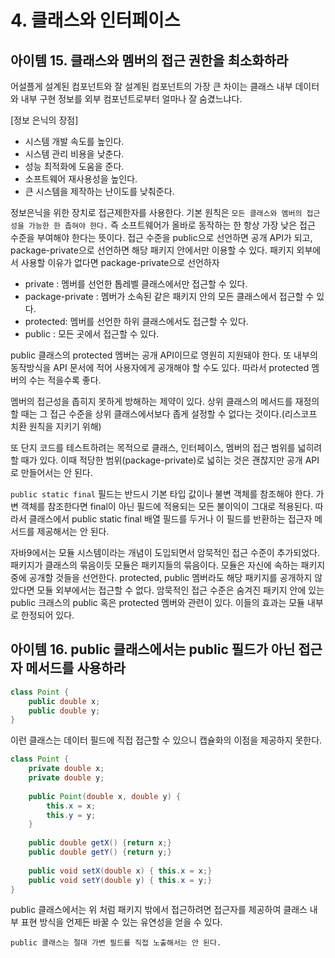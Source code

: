 # 4. 클래스와 인터페이스
## 아이템 15. 클래스와 멤버의 접근 권한을 최소화하라
어설플게 설계된 컴포넌트와 잘 설계된 컴포넌트의 가장 큰 차이는 클래스 내부 데이터와 내부 구현 정보를 외부 컴포넌트로부터 얼마나 잘 숨겼느냐다.

[정보 은닉의 장점]
* 시스템 개발 속도를 높인다.
* 시스템 관리 비용을 낮춘다.
* 성능 최적화에 도움을 준다.
* 소프트웨어 재사용성을 높인다.
* 큰 시스템을 제작하는 난이도를 낮춰준다.

정보은닉을 위한 장치로 접근제한자를 사용한다. 기본 원칙은 `모든 클래스와 멤버의 접근성을 가능한 한 좁혀야 한다.` 즉 소프트웨어가 올바로 동작하는 한 항상 가장 낮은 접근 수준을 부여해야 한다는 뜻이다.
접근 수준을 public으로 선언하면 공개 API가 되고, package-private으로 선언하면 해당 패키지 안에서만 이용할 수 있다. 패키지 외부에서 사용할 이유가 없다면 package-private으로 선언하자

* private : 멤버를 선언한 톱레벨 클래스에서만 접근할 수 있다.
* package-private : 멤버가 소속된 같은 패키지 안의 모든 클래스에서 접근할 수 있다.
* protected: 멤버를 선언한 하위 클래스에서도 접근할 수 있다.
* public : 모든 곳에서 접근할 수 있다.

public 클래스의 protected 멤버는 공개 API이므로 영원히 지원돼야 한다. 또 내부의 동작방식을 API 문서에 적어 사용자에게 공개해야 할 수도 있다. 따라서 protected 멤버의 수는 적을수록 좋다.

멤버의 접근성을 좁히지 못하게 방해하는 제약이 있다. 상위 클래스의 메서드를 재정의할 때는 그 접근 수준을 상위 클래스에서보다 좁게 설정할 수 없다는 것이다.(리스코프 치환 원칙을 지키기 위해)

또 단지 코드를 테스트하려는 목적으로 클래스, 인터페이스, 멤버의 접근 범위를 넓히려 할 때가 있다. 이때 적당한 범위(package-private)로 넓히는 것은 괜찮지만 공개 API로 만들어서는 안 된다.

`public static final` 필드는 반드시 기본 타입 값이나 불변 객체를 참조해야 한다. 가변 객체를 참조한다면 final이 아닌 필드에 적용되는 모든 불이익이 그대로 적용된다. 따라서 클래스에서 public static final 배열 필드를 두거나
이 필드를 반환하는 접근자 메서드를 제공해서는 안 된다.

자바9에서는 모듈 시스템이라는 개념이 도입되면서 암묵적인 접근 수준이 추가되었다. 패키지가 클래스의 묶음이듯 모듈은 패키지들의 묶음이다. 모듈은 자신에 속하는 패키지 중에 공개할 것들을 선언한다.
protected, public 멤버라도 해당 패키지를 공개하지 않았다면 모듈 외부에서는 접근할 수 없다. 암묵적인 접근 수준은 숨겨진 패키지 안에 있는 public 크래스의 public 혹은 protected 멤버와 관련이 있다. 이들의 효과는 모듈 내부로 한정되어 있다.

## 아이템 16. public 클래스에서는 public 필드가 아닌 접근자 메서드를 사용하라
```java
class Point {
    public double x;
    public double y;
}
```
이런 클래스는 데이터 필드에 직접 접근할 수 있으니 캡슐화의 이점을 제공하지 못한다.
```java
class Point {
    private double x;
    private double y;
    
    public Point(double x, double y) {
        this.x = x;
        this.y = y;
    }
    
    public double getX() {return x;}
    public double getY() {return y;}
    
    public void setX(double x) { this.x = x;}
    public void setY(double y) { this.x = y;}
}
```
public 클래스에서는 위 처럼 패키지 밖에서 접근하려면 접근자를 제공하여 클래스 내부 표현 방식을 언제든 바꿀 수 있는 유연성을 얻을 수 있다.

`public 클래스는 절대 가변 필드를 직접 노출해서는 안 된다.`